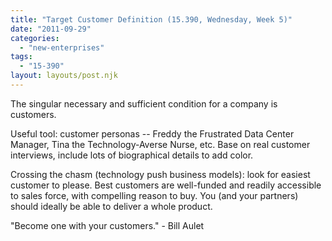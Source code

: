 ```yaml
---
title: "Target Customer Definition (15.390, Wednesday, Week 5)"
date: "2011-09-29"
categories: 
  - "new-enterprises"
tags: 
  - "15-390"
layout: layouts/post.njk
---
```


The singular necessary and sufficient condition for a company is customers.

Useful tool: customer personas -- Freddy the Frustrated Data Center Manager, Tina the Technology-Averse Nurse, etc. Base on real customer interviews, include lots of biographical details to add color.

Crossing the chasm (technology push business models): look for easiest customer to please. Best customers are well-funded and readily accessible to sales force, with compelling reason to buy. You (and your partners) should ideally be able to deliver a whole product.

"Become one with your customers." - Bill Aulet
